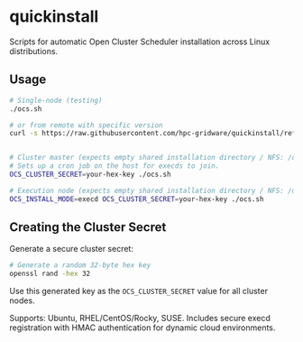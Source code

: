 # quickinstall
Scripts for automatic Open Cluster Scheduler installation across Linux distributions.

## Usage

```bash
# Single-node (testing)
./ocs.sh

# or from remote with specific version
curl -s https://raw.githubusercontent.com/hpc-gridware/quickinstall/refs/heads/main/ocs.sh | OCS_VERSION=9.0.7 sh  


# Cluster master (expects empty shared installation directory / NFS: /opt/ocs/)
# Sets up a cron job on the host for execds to join.
OCS_CLUSTER_SECRET=your-hex-key ./ocs.sh

# Execution node (expects empty shared installation directory / NFS: /opt/ocs/)
OCS_INSTALL_MODE=execd OCS_CLUSTER_SECRET=your-hex-key ./ocs.sh
```

## Creating the Cluster Secret

Generate a secure cluster secret:

```bash
# Generate a random 32-byte hex key
openssl rand -hex 32
```

Use this generated key as the `OCS_CLUSTER_SECRET` value for all cluster nodes.

Supports: Ubuntu, RHEL/CentOS/Rocky, SUSE. Includes secure execd registration with HMAC authentication for dynamic cloud environments.
